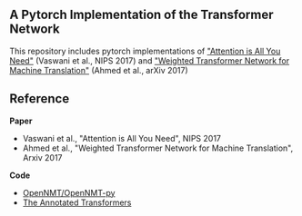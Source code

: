 ## A Pytorch Implementation of the Transformer Network
This repository includes pytorch implementations of ["Attention is All You Need"](https://papers.nips.cc/paper/7181-attention-is-all-you-need.pdf) (Vaswani et al., NIPS 2017) and 
["Weighted Transformer Network for Machine Translation"](https://arxiv.org/pdf/1711.02132.pdf) (Ahmed et al., arXiv 2017)

## Reference
**Paper**
- Vaswani et al., "Attention is All You Need", NIPS 2017
- Ahmed et al., "Weighted Transformer Network for Machine Translation", Arxiv 2017

**Code**

- [OpenNMT/OpenNMT-py](https://github.com/OpenNMT/OpenNMT-py)
- [The Annotated Transformers](http://nlp.seas.harvard.edu/2018/04/03/attention.html)
